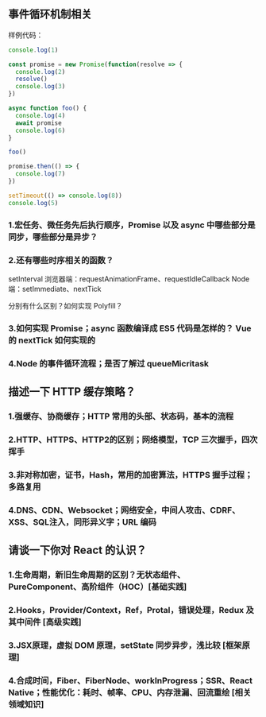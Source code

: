 ## 事件循环机制相关
样例代码：
``` javascript
console.log(1)

const promise = new Promise(function(resolve => {
  console.log(2)
  resolve()
  console.log(3)
})

async function foo() {
  console.log(4)
  await promise
  console.log(6)
}

foo()

promise.then(() => {
  console.log(7)
})

setTimeout(() => console.log(8))
console.log(5)
```

### 1.宏任务、微任务先后执行顺序，Promise 以及 async 中哪些部分是同步，哪些部分是异步？


### 2.还有哪些时序相关的函数？
setInterval
浏览器端：requestAnimationFrame、requestIdleCallback
Node 端：setImmediate、nextTick

分别有什么区别？如何实现 Polyfill？


### 3.如何实现 Promise；async 函数编译成 ES5 代码是怎样的？ Vue 的 nextTick 如何实现的



### 4.Node 的事件循环流程；是否了解过 queueMicritask



## 描述一下 HTTP 缓存策略？
### 1.强缓存、协商缓存；HTTP 常用的头部、状态码，基本的流程

### 2.HTTP、HTTPS、HTTP2的区别；网络模型，TCP 三次握手，四次挥手

### 3.非对称加密，证书，Hash，常用的加密算法，HTTPS 握手过程；多路复用

### 4.DNS、CDN、Websocket；网络安全，中间人攻击、CDRF、XSS、SQL注入，同形异义字；URL 编码


## 请谈一下你对 React 的认识？
### 1.生命周期，新旧生命周期的区别？无状态组件、 PureComponent、高阶组件（HOC）[基础实践]

### 2.Hooks，Provider/Context，Ref，Protal，错误处理，Redux 及其中间件 [高级实践]

### 3.JSX原理，虚拟 DOM 原理，setState 同步异步，浅比较 [框架原理]


### 4.合成时间，Fiber、FiberNode、workInProgress；SSR、React Native；性能优化：耗时、帧率、CPU、内存泄漏、回流重绘 [相关领域知识]
